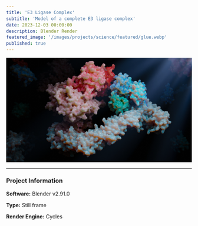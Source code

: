 ```yaml
---
title: 'E3 Ligase Complex'
subtitle: 'Model of a complete E3 ligase complex'
date: 2023-12-03 00:00:00
description: Blender Render
featured_image: '/images/projects/science/featured/glue.webp'
published: true
---
```


![](/images/projects/science/full_size/glue.webp)

---

### Project Information

**Software:** Blender v2.91.0

**Type:** Still frame

**Render Engine:** Cycles
